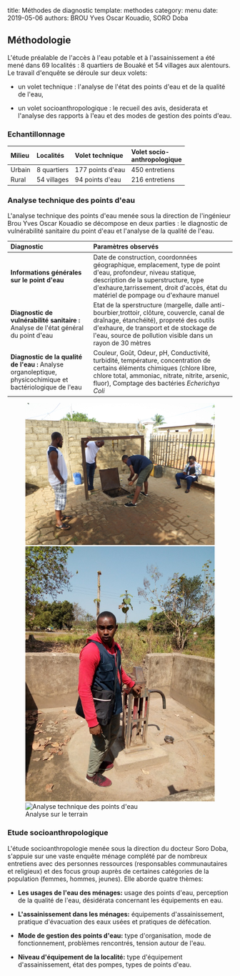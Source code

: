 title: Méthodes de diagnostic
template: methodes
category: menu
date: 2019-05-06
authors: BROU Yves Oscar Kouadio, SORO Doba


<div class="fiche">
<h2>Méthodologie</h2>
<p>L'étude préalable de l'accès à l'eau potable et à l'assainissement a été mené dans 69 localités : 8 quartiers de Bouaké et 54 villages aux alentours.  Le travail d'enquête se déroule sur deux volets:</p>
<ul>
<li>
<p>un volet technique : l'analyse de l'état des points d'eau et de la qualité de l'eau,</p>
</li>
<li>
<p>un volet socioanthropologique : le recueil des avis, desiderata et l'analyse des rapports à l'eau et des modes de gestion des points d'eau.</p>
</li>
</ul>
<h3>Echantillonnage</h3>
<table>
<thead>
<tr>
<th align="left">Milieu</th>
<th align="left">Localités</th>
<th align="left">Volet technique</th>
<th align="left">Volet socio-<br>anthropologique</th>
</tr>
</thead>
<tbody>
<tr>
<td align="left">Urbain</td>
<td align="left">8 quartiers</td>
<td align="left">177 points d'eau</td>
<td align="left">450 entretiens</td>
</tr>
<tr>
<td align="left">Rural</td>
<td align="left">54 villages</td>
<td align="left">94 points d'eau</td>
<td align="left">216 entretiens</td>
</tr>
</tbody>
</table>
<h3>Analyse technique des points d'eau</h3>
<p>L'analyse technique des points d'eau menée sous la direction de l'ingénieur Brou Yves Oscar Kouadio se décompose en deux parties : 
le diagnostic de vulnérabilité sanitaire du point d'eau et l'analyse de la qualité de l'eau.</p>
<table>
<thead>
<tr>
<th align="left">Diagnostic</th>
<th align="left">Paramètres observés</th>
</tr>
</thead>
<tbody>
<tr>
<td align="left"><strong>Informations générales sur le point d'eau</strong></td>
<td align="left">Date de construction, coordonnées géographique, emplacement, type de point d'eau, profondeur, niveau statique, description de la superstructure, type d'exhaure,tarrissement, droit d'accès, état du matériel de pompage ou d'exhaure manuel</td>
</tr>
<tr>
<td align="left"><strong>Diagnostic de vulnérabilité sanitaire :</strong> Analyse de l'état général du point d'eau</td>
<td align="left">Etat de la sperstructure (margelle, dalle anti-bourbier,trottoir, clôture, couvercle, canal de draînage, étanchéité), propreté des outils d'exhaure, de transport et de stockage de l'eau, source de pollution visible dans un rayon de 30 mètres</td>
</tr>
<tr>
<td align="left"><strong>Diagnostic de la qualité de l'eau :</strong> Analyse organoleptique, physicochimique et bactériologique de l'eau</td>
<td align="left">Couleur, Goût, Odeur, pH, Conductivité, turbidité, température, concentration de certains éléments chimiques (chlore libre, chlore total, ammoniac, nitrate, nitrite, arsenic, fluor), Comptage des bactéries <em>Echerichya Coli</em></td>
</tr>
</tbody>
</table>
<figure>
<img src="image/equipetech.jpg" alt="Analyse technique des points d'eau"/>
<img src="image/terrain_Diakite.jpg" alt="Analyse technique des points d'eau"/>
<img src="image/terrain_MOuattara" alt="Analyse technique des points d'eau"/>
<figcaption>Analyse sur le terrain</figcaption>
</figure>

<h3>Etude socioanthropologique</h3>
<p>L'étude socioanthropologie menée sous la direction du docteur Soro Doba, s'appuie sur une vaste enquête ménage complété par de nombreux entretiens avec des personnes ressources (responsables communautaires et religieux) et des focus group auprès de certaines catégories de la population (femmes, hommes, jeunes). Elle aborde quatre thèmes:</p>
<ul>
<li>
<p><strong>Les usages de l'eau des ménages:</strong> usage des points d'eau, perception de la qualité de l'eau, désidérata concernant les équipements en eau.</p>
</li>
<li>
<p><strong>L'assainissement dans les ménages:</strong> équipements d'assainissement, pratique d'évacuation des eaux usées et pratiques de défécation.</p>
</li>
<li>
<p><strong>Mode de gestion des points d'eau:</strong> type d'organisation, mode de fonctionnement, problèmes rencontrés, tension autour de l'eau.</p>
</li>
<li>
<p><strong>Niveau d'équipement de la localité:</strong> type d'équipement d'assainissement, état des pompes, types de points d'eau.</p>
</li>
</ul>
</div>


 

